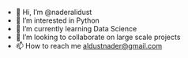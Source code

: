 - 👋 Hi, I’m @naderalidust
- 👀 I’m interested in Python
- 🌱 I’m currently learning Data Science
- 💞️ I’m looking to collaborate on large scale projects
- 📫 How to reach me aldustnader@gmail.com

<!---
naderalidust/naderalidust is a ✨ special ✨ repository because its `README.md` (this file) appears on your GitHub profile.
You can click the Preview link to take a look at your changes.
--->

